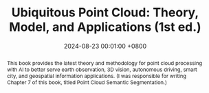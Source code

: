 ---
title:          'Ubiquitous Point Cloud: Theory, Model, and Applications (1st ed.)'
date:           2024-08-23 00:01:00 +0800
selected:       false
pub:            "CRC Press"
pub_date:       "2024"
abstract: >-
  This book provides the latest theory and methodology for point cloud processing with Al to better serve earth observation, 3D vision, autonomous driving, smart city, and geospatial information applications. (I was responsible for writing Chapter 7 of this book, titled Point Cloud Semantic Segmentation.)

cover:          assets/images/covers/ubiquitous-point-cloud.jpg
authors:
  - Bisheng Yang
  - Zhen Dong
  - Fuxun Liang
  - Xiaoxin Mi
  - et al.

links:
  eBook: https://www.taylorfrancis.com/books/mono/10.1201/9781003486060/ubiquitous-point-cloud-bisheng-yang-zhen-dong-fuxun-liang-xiaoxin-mi
---